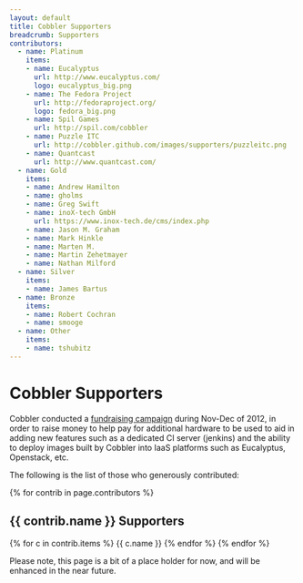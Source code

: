 ```yaml
---
layout: default
title: Cobbler Supporters
breadcrumb: Supporters
contributors:
  - name: Platinum
    items:
    - name: Eucalyptus
      url: http://www.eucalyptus.com/
      logo: eucalyptus_big.png
    - name: The Fedora Project
      url: http://fedoraproject.org/
      logo: fedora_big.png
    - name: Spil Games 
      url: http://spil.com/cobbler
    - name: Puzzle ITC
      url: http://cobbler.github.com/images/supporters/puzzleitc.png
    - name: Quantcast
      url: http://www.quantcast.com/
  - name: Gold
    items:
    - name: Andrew Hamilton
    - name: gholms
    - name: Greg Swift
    - name: inoX-tech GmbH
      url: https://www.inox-tech.de/cms/index.php
    - name: Jason M. Graham
    - name: Mark Hinkle
    - name: Marten M.
    - name: Martin Zehetmayer
    - name: Nathan Milford
  - name: Silver
    items:
    - name: James Bartus
  - name: Bronze
    items:
    - name: Robert Cochran
    - name: smooge
  - name: Other
    items:
    - name: tshubitz
---
```


# Cobbler Supporters

Cobbler conducted a [fundraising campaign](http://www.indiegogo.com/cobbler24) during Nov-Dec of 2012, in order to raise
money to help pay for additional hardware to be used to aid in adding new features such as a dedicated CI server
(jenkins) and the ability to deploy images built by Cobbler into IaaS platforms such as Eucalyptus, Openstack, etc.

The following is the list of those who generously contributed:

{% for contrib in page.contributors %}
<h2>{{ contrib.name }} Supporters</h2>
 {% for c in contrib.items %}
 {{ c.name }}
 {% endfor %}
{% endfor %}

Please note, this page is a bit of a place holder for now, and will be enhanced in the near future.
